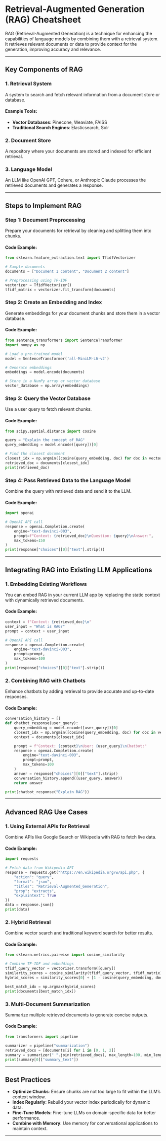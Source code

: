 # Retrieval-Augmented Generation (RAG) Cheatsheet

RAG (Retrieval-Augmented Generation) is a technique for enhancing the capabilities of language models by combining them with a retrieval system. It retrieves relevant documents or data to provide context for the generation, improving accuracy and relevance.

---

## Key Components of RAG

### 1. **Retrieval System**
A system to search and fetch relevant information from a document store or database.

#### Example Tools:
- **Vector Databases**: Pinecone, Weaviate, FAISS
- **Traditional Search Engines**: Elasticsearch, Solr

### 2. **Document Store**
A repository where your documents are stored and indexed for efficient retrieval.

### 3. **Language Model**
An LLM like OpenAI GPT, Cohere, or Anthropic Claude processes the retrieved documents and generates a response.

---

## Steps to Implement RAG

### Step 1: Document Preprocessing
Prepare your documents for retrieval by cleaning and splitting them into chunks.

#### Code Example:
```python
from sklearn.feature_extraction.text import TfidfVectorizer

# Sample documents
documents = ["Document 1 content", "Document 2 content"]

# Preprocessing using TF-IDF
vectorizer = TfidfVectorizer()
tfidf_matrix = vectorizer.fit_transform(documents)
```

### Step 2: Create an Embedding and Index
Generate embeddings for your document chunks and store them in a vector database.

#### Code Example:
```python
from sentence_transformers import SentenceTransformer
import numpy as np

# Load a pre-trained model
model = SentenceTransformer('all-MiniLM-L6-v2')

# Generate embeddings
embeddings = model.encode(documents)

# Store in a NumPy array or vector database
vector_database = np.array(embeddings)
```

### Step 3: Query the Vector Database
Use a user query to fetch relevant chunks.

#### Code Example:
```python
from scipy.spatial.distance import cosine

query = "Explain the concept of RAG"
query_embedding = model.encode([query])[0]

# Find the closest document
closest_idx = np.argmin([cosine(query_embedding, doc) for doc in vector_database])
retrieved_doc = documents[closest_idx]
print(retrieved_doc)
```

### Step 4: Pass Retrieved Data to the Language Model
Combine the query with retrieved data and send it to the LLM.

#### Code Example:
```python
import openai

# OpenAI API call
response = openai.Completion.create(
    engine="text-davinci-003",
    prompt=f"Context: {retrieved_doc}\nQuestion: {query}\nAnswer:",
    max_tokens=150
)
print(response["choices"][0]["text"].strip())
```

---

## Integrating RAG into Existing LLM Applications

### 1. **Embedding Existing Workflows**
You can embed RAG in your current LLM app by replacing the static context with dynamically retrieved documents.

#### Code Example:
```python
context = f"Context: {retrieved_doc}\n"
user_input = "What is RAG?"
prompt = context + user_input

# OpenAI API call
response = openai.Completion.create(
    engine="text-davinci-003",
    prompt=prompt,
    max_tokens=100
)
print(response["choices"][0]["text"].strip())
```

### 2. **Combining RAG with Chatbots**
Enhance chatbots by adding retrieval to provide accurate and up-to-date responses.

#### Code Example:
```python
conversation_history = []
def chatbot_response(user_query):
    query_embedding = model.encode([user_query])[0]
    closest_idx = np.argmin([cosine(query_embedding, doc) for doc in vector_database])
    context = documents[closest_idx]

    prompt = f"Context: {context}\nUser: {user_query}\nChatbot:"
    response = openai.Completion.create(
        engine="text-davinci-003",
        prompt=prompt,
        max_tokens=100
    )
    answer = response["choices"][0]["text"].strip()
    conversation_history.append((user_query, answer))
    return answer

print(chatbot_response("Explain RAG"))
```

---

## Advanced RAG Use Cases

### 1. **Using External APIs for Retrieval**
Combine APIs like Google Search or Wikipedia with RAG to fetch live data.

#### Code Example:
```python
import requests

# Fetch data from Wikipedia API
response = requests.get("https://en.wikipedia.org/w/api.php", {
    "action": "query",
    "format": "json",
    "titles": "Retrieval-Augmented_Generation",
    "prop": "extracts",
    "explaintext": True
})
data = response.json()
print(data)
```

### 2. **Hybrid Retrieval**
Combine vector search and traditional keyword search for better results.

#### Code Example:
```python
from sklearn.metrics.pairwise import cosine_similarity

# Combine TF-IDF and embeddings
tfidf_query_vector = vectorizer.transform([query])
similarity_scores = cosine_similarity(tfidf_query_vector, tfidf_matrix)
hybrid_scores = similarity_scores[0] + [1 - cosine(query_embedding, doc) for doc in vector_database]

best_match_idx = np.argmax(hybrid_scores)
print(documents[best_match_idx])
```

### 3. **Multi-Document Summarization**
Summarize multiple retrieved documents to generate concise outputs.

#### Code Example:
```python
from transformers import pipeline

summarizer = pipeline("summarization")
retrieved_docs = [documents[i] for i in [0, 1, 2]]
summary = summarizer(" ".join(retrieved_docs), max_length=100, min_length=25, do_sample=False)
print(summary[0]["summary_text"])
```

---

## Best Practices

- **Optimize Chunks**: Ensure chunks are not too large to fit within the LLM’s context window.
- **Index Regularly**: Rebuild your vector index periodically for dynamic data.
- **Fine-Tune Models**: Fine-tune LLMs on domain-specific data for better performance.
- **Combine with Memory**: Use memory for conversational applications to maintain context.

---
